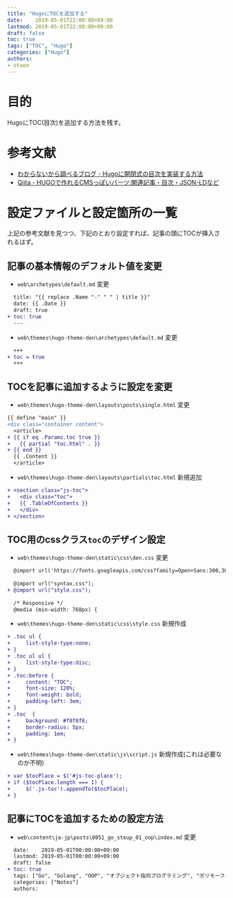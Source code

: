 ```yaml
---
title: "HugoにTOCを追加する"
date:    2019-05-01T22:00:00+09:00
lastmod: 2019-05-01T22:00:00+09:00
draft: false
toc: true
tags: ["TOC", "Hugo"]
categories: ["Hugo"]
authors:
- otaon
---
```


# 目的
HugoにTOC(目次)を追加する方法を残す。

# 参考文献
- [わからないから調べるブログ - Hugoに開閉式の目次を実装する方法](https://akisnote.com/2018/11/table-of-contents/)
- [Qiita - HUGOで作れるCMSっぽいパーツ:関連記事・目次・JSON-LDなど](https://qiita.com/y_hokkey/items/f9d8b66b3770a82d4c1c)

# 設定ファイルと設定箇所の一覧
上記の参考文献を見つつ、下記のとおり設定すれば、記事の頭にTOCが挿入されるはず。

## 記事の基本情報のデフォルト値を変更

- `web\archetypes\default.md` 変更

```diff
  title: "{{ replace .Name "-" " " | title }}"
  date: {{ .Date }}
  draft: true
+ toc: true
  ---
```

- `web\themes\hugo-theme-den\archetypes\default.md` 変更

```diff
  +++
+ toc = true
  +++
```

## TOCを記事に追加するように設定を変更

- `web\themes\hugo-theme-den\layouts\posts\single.html` 変更

```diff
{{ define "main" }}
<div class="container content">
  <article>
+ {{ if eq .Params.toc true }}
+   {{ partial "toc.html" . }}
+ {{ end }}
  {{ .Content }}
  </article>
```

- `web\themes\hugo-theme-den\layouts\partials\toc.html` 新規追加

```diff
+ <section class="js-toc">
+   <div class="toc">
+   {{ .TableOfContents }}
+   </div>
+ </section>
```

## TOC用のcssクラス`toc`のデザイン設定

- `web\themes\hugo-theme-den\static\css\den.css` 変更

```diff
  @import url('https://fonts.googleapis.com/css?family=Open+Sans:300,300i,400,400i,600,600i,700');
  
  @import url("syntax.css");
+ @import url("style.css");
  
  /* Responsive */
  @media (min-width: 768px) {
```

- `web\themes\hugo-theme-den\static\css\style.css` 新規作成

```diff
+ .toc ul {
+     list-style-type:none;
+ }
+ .toc ul ul {
+     list-style-type:disc;
+ }
+ .toc:before {
+     content: "TOC";
+     font-size: 120%;
+     font-weight: bold;
+     padding-left: 3em;
+ }
+ .toc  {
+     background: #f8f8f8;
+     border-radius: 5px;
+     padding: 1em;
+ }
```

- `web\themes\hugo-theme-den\static\js\script.js` 新規作成(これは必要なのか不明)

```diff
+ var $tocPlace = $('#js-toc-place');
+ if ($tocPlace.length === 1) {
+     $('.js-toc').appendTo($tocPlace);
+ }
```

## 記事にTOCを追加するための設定方法

- `web\content\ja-jp\posts\0051_go_steup_01_oop\index.md` 変更

```diff
  date:    2019-05-01T00:00:00+09:00
  lastmod: 2019-05-01T00:00:00+09:00
  draft: false
+ toc: true
  tags: ["Go", "Golang", "OOP", "オブジェクト指向プログラミング", "ポリモーフィズム", "多態性"]
  categories: ["Notes"]
  authors:
```